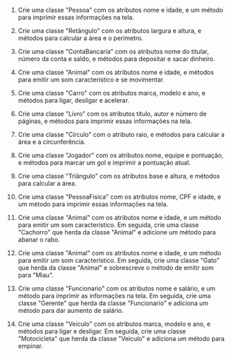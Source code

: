 1. Crie uma classe "Pessoa" com os atributos nome e idade, e um método para imprimir essas informações na tela.
2. Crie uma classe "Retângulo" com os atributos largura e altura, e métodos para calcular a área e o perímetro.
3. Crie uma classe "ContaBancaria" com os atributos nome do titular, número da conta e saldo, e métodos para depositar e sacar dinheiro.
4. Crie uma classe "Animal" com os atributos nome e idade, e métodos para emitir um som característico e se movimentar.
5. Crie uma classe "Carro" com os atributos marca, modelo e ano, e métodos para ligar, desligar e acelerar.
6. Crie uma classe "Livro" com os atributos título, autor e número de páginas, e métodos para imprimir essas informações na tela.
7. Crie uma classe "Círculo" com o atributo raio, e métodos para calcular a área e a circunferência.
8. Crie uma classe "Jogador" com os atributos nome, equipe e pontuação, e métodos para marcar um gol e imprimir a pontuação atual.
9. Crie uma classe "Triângulo" com os atributos base e altura, e métodos para calcular a área.
10. Crie uma classe "PessoaFisica" com os atributos nome, CPF e idade, e um método para imprimir essas informações na tela.


1. Crie uma classe "Animal" com os atributos nome e idade, e um método para emitir um som característico. Em seguida, crie uma classe "Cachorro" que herda da classe "Animal" e adicione um método para abanar o rabo.
2. Crie uma classe "Animal" com os atributos nome e idade, e um método para emitir um som característico. Em seguida, crie uma classe "Gato" que herda da classe "Animal" e sobrescreve o método de emitir som para "Miau".
3. Crie uma classe "Funcionario" com os atributos nome e salário, e um método para imprimir as informações na tela. Em seguida, crie uma classe "Gerente" que herda da classe "Funcionario" e adiciona um método para dar aumento de salário.
4. Crie uma classe "Veiculo" com os atributos marca, modelo e ano, e métodos para ligar e desligar. Em seguida, crie uma classe "Motocicleta" que herda da classe "Veiculo" e adiciona um método para empinar.
